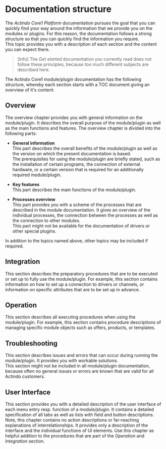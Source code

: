# Documentation structure

The *Actindo Core1 Platform* documentation pursues the goal that you can quickly find your way around the information that we provide you on the modules or plugins. For this reason, the documentation follows a strong structure so that you can quickly find the information you require.   
This topic provides you with a description of each section and the content you can expect there.
> [Info] The *Get started* documentation you currently read does not follow these principles, because too much different subjects are described here.  

The Actindo Core1 module/plugin documentation has the following structure, whereby each section starts with a TOC document giving an overview of it's content.

## Overview

The overview chapter provides you with general information on the module/plugin. It describes the overall purpose of the module/plugin as well as the main functions and features. The overview chapter is divided into the following parts:   

- **General information**   
   This part describes the overall benefits of the module/plugin as well as the version on which the present documentation is based.   
   The prerequisites for using the module/plugin are briefly stated, such as the installation of certain programs, the connection of external hardware, or a certain version that is required for an additionally required module/plugin.   

- **Key features**   
    This part describes the main functions of the module/plugin.

- **Processes overview**   
    This part provides you with a scheme of the processes that are described in the module documentation. It gives an overview of the individual processes, the connection between the processes as well as the connection to other modules.   
    This part might not be available for the documentation of drivers or other special plugins.

In addition to the topics named above, other topics may be included if required.


## Integration

This section describes the preparatory procedures that are to be executed or set up to fully use the module/plugin. For example, this section contains information on how to set up a connection to drivers or channels, or information on specific attributes that are to be set up in advance. 

## Operation

This section describes all executing procedures when using the module/plugin. For example, this section contains procedure descriptions of managing specific module objects such as offers, products, or templates.


## Troubleshooting

This section describes issues and errors that can occur during running the module/plugin. It provides you with workable solutions.   
This section might not be included in all module/plugin documentation, because often no general issues or errors are known that are valid for all Actindo customers.

## User Interface  

This section provides you with a detailed description of the user interface of each menu entry resp. function of a module/plugin. It contains a detailed specification of all tabs as well as lists with field and button descriptions.   
Note, this chapter contains no action descriptions or far-reaching explanations of interrelationships. It provides only a description of the interface and the individual functions of UI elements. Use this chapter as helpful addition to the procedures that are part of the *Operation* and *Integration* section. 
